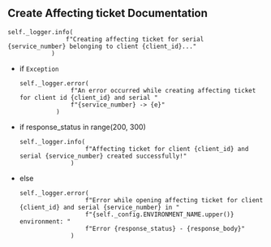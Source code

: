 ## Create Affecting ticket Documentation

```
self._logger.info(
                f"Creating affecting ticket for serial {service_number} belonging to client {client_id}..."
            )
```

* if `Exception`
  ```
  self._logger.error(
                f"An error occurred while creating affecting ticket for client id {client_id} and serial "
                f"{service_number} -> {e}"
            )
  ```

* if response_status in range(200, 300)
  ```
  self._logger.info(
                    f"Affecting ticket for client {client_id} and serial {service_number} created successfully!"
                )
  ```
* else
  ```
  self._logger.error(
                    f"Error while opening affecting ticket for client {client_id} and serial {service_number} in "
                    f"{self._config.ENVIRONMENT_NAME.upper()} environment: "
                    f"Error {response_status} - {response_body}"
                )
  ```

